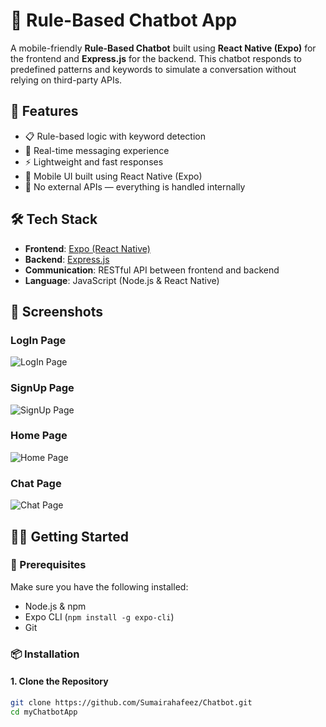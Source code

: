 # 💬 Rule-Based Chatbot App

A mobile-friendly **Rule-Based Chatbot** built using **React Native (Expo)** for the frontend and **Express.js** for the backend. This chatbot responds to predefined patterns and keywords to simulate a conversation without relying on third-party APIs.

## 📱 Features

- 📋 Rule-based logic with keyword detection
- 🔄 Real-time messaging experience
- ⚡ Lightweight and fast responses
- 📲 Mobile UI built using React Native (Expo)
- 🧠 No external APIs — everything is handled internally

## 🛠️ Tech Stack

- **Frontend**: [Expo (React Native)](https://expo.dev/)
- **Backend**: [Express.js](https://expressjs.com/)
- **Communication**: RESTful API between frontend and backend
- **Language**: JavaScript (Node.js & React Native)

## 📸 Screenshots

### LogIn Page
![LogIn Page](./screenshots/LogInUI.jpg)

### SignUp Page
![SignUp Page](./screenshots/SignUpUI.jpg)

### Home Page
![Home Page](./screenshots/HomeUI.jpg)

### Chat Page
![Chat Page](./screenshots/chatUI.jpg)

## 🧑‍💻 Getting Started

### 🔧 Prerequisites

Make sure you have the following installed:

- Node.js & npm
- Expo CLI (`npm install -g expo-cli`)
- Git

### 📦 Installation

#### 1. Clone the Repository

```bash
git clone https://github.com/Sumairahafeez/Chatbot.git
cd myChatbotApp
